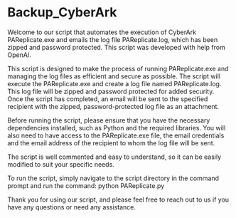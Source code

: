 # Backup_CyberArk

Welcome to our script that automates the execution of CyberArk PAReplicate.exe and emails the log file PAReplicate.log, which has been zipped and password protected.
This script was developed with help from OpenAI.

This script is designed to make the process of running PAReplicate.exe and managing the log files as efficient and secure as possible.
The script will execute the PAReplicate.exe and create a log file named PAReplicate.log. This log file will be zipped and password protected for added security. 
Once the script has completed, an email will be sent to the specified recipient with the zipped, password-protected log file as an attachment.

Before running the script, please ensure that you have the necessary dependencies installed, such as Python and the required libraries.
You will also need to have access to the PAReplicate.exe file, the email credentials and the email address of the recipient to whom the log file will be sent.

The script is well commented and easy to understand, so it can be easily modified to suit your specific needs.

To run the script, simply navigate to the script directory in the command prompt and run the command: python PAReplicate.py

Thank you for using our script, and please feel free to reach out to us if you have any questions or need any assistance.
